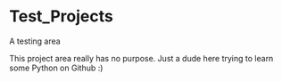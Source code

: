 # Test_Projects
A testing area

This project area really has no purpose. Just a dude here trying to learn some Python on Github :)

